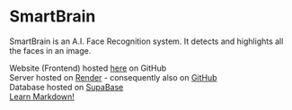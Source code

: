 ﻿# SmartBrain

SmartBrain is an A.I. Face Recognition system. It detects and highlights all the faces in an image.

Website (Frontend) hosted [here](https://github.com/originaluncompiled/smartbrain) on GitHub<br>
Server hosted on [Render](https://render.com/) - consequently also on [GitHub](https://github.com/originaluncompiled/smartbrainapi)<br>
Database hosted on [SupaBase](https://supabase.com/)<br>
<a href="https://www.markdownguide.org" target="_blank">Learn Markdown!</a>
